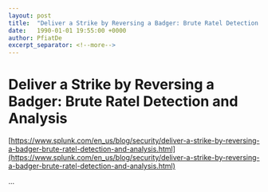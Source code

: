 ```yaml
---
layout: post
title:  "Deliver a Strike by Reversing a Badger: Brute Ratel Detection and Analysis"
date:   1990-01-01 19:55:00 +0000
author: PfiatDe
excerpt_separator: <!--more-->
---
```


# Deliver a Strike by Reversing a Badger: Brute Ratel Detection and Analysis
[https://www.splunk.com/en_us/blog/security/deliver-a-strike-by-reversing-a-badger-brute-ratel-detection-and-analysis.html](https://www.splunk.com/en_us/blog/security/deliver-a-strike-by-reversing-a-badger-brute-ratel-detection-and-analysis.html)

...
<!--more-->
